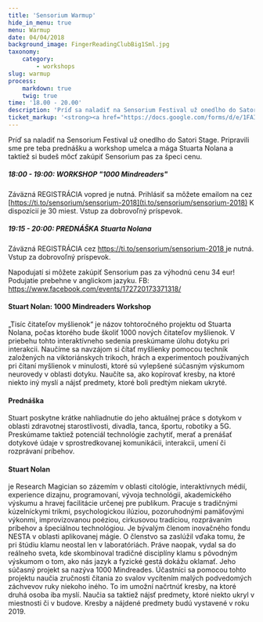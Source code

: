 ```yaml
---
title: 'Sensorium Warmup'
hide_in_menu: true
menu: Warmup
date: 04/04/2018
background_image: FingerReadingClubBig1Sml.jpg
taxonomy:
    category:
        - workshops
slug: warmup
process:
    markdown: true
    twig: true
time: '18.00 - 20.00'
description: 'Príď sa naladiť na Sensorium Festival už onedlho do Satori Stage. Pripravili sme pre teba prednášku a workshop umelca a mága Stuarta Nolana a taktiež si budeš môcť zakúpiť Sensorium pas za špeci cenu. '
ticket_markup: '<strong><a href="https://docs.google.com/forms/d/e/1FAIpQLSc9pu-_210JGZ7mMPUwp8d9gHfpW-0qEWpMaQF5vSEstqdOzA/viewform" target="_blank">Registrovať</a></strong>'
---
```


Príď sa naladiť na Sensorium Festival už onedlho do Satori Stage. Pripravili sme pre teba prednášku a workshop umelca a mága Stuarta Nolana a taktiež si budeš môcť zakúpiť Sensorium pas za špeci cenu. 

#####  18:00 - 19:00: WORKSHOP "1000 Mindreaders"

Záväzná REGISTRÁCIA vopred je nutná. Prihlásiť sa môžete emailom na cez [https://ti.to/sensorium/sensorium-2018](ti.to/sensorium/sensorium-2018)
K dispozícií je 30 miest. Vstup za dobrovoľný príspevok. 

##### 19:15 - 20:00: PREDNÁŠKA Stuarta Nolana

Záväzná REGISTRÁCIA cez [https://ti.to/sensorium/sensorium-2018 ](ti.to/sensorium/sensorium-2018)je nutná. Vstup za dobrovoľný príspevok. 

Napodujatí si môžete zakúpiť Sensorium pas za výhodnú cenu 34 eur!
Podujatie prebehne v anglickom jazyku.
FB: https://www.facebook.com/events/172720173371318/

#### Stuart Nolan: 1000 Mindreaders Workshop

„Tisíc čitateľov myšlienok“ je názov tohtoročného projektu od Stuarta Nolana, počas ktorého bude školiť 1000 nových čitateľov myšlienok. V priebehu tohto interaktívneho sedenia preskúmame úlohu dotyku pri interakcii. Naučíme sa navzájom si čítať myšlienky pomocou techník založených na viktoriánskych trikoch, hrách a experimentoch používaných pri čítaní myšlienok v minulosti, ktoré sú vylepšené súčasným výskumom neurovedy v oblasti dotyku. Naučíte sa, ako kopírovať kresby, na ktoré niekto iný myslí a nájsť predmety, ktoré boli predtým niekam ukryté. 

#### Prednáška

Stuart poskytne krátke nahliadnutie do jeho aktuálnej práce s dotykom v oblasti zdravotnej starostlivosti, divadla, tanca, športu, robotiky a 5G. Preskúmame taktiež potenciál technológie zachytiť, merať a prenášať dotykové údaje v sprostredkovanej komunikácii, interakcii, umení či rozprávaní príbehov.

#### Stuart Nolan

je Research Magician so zázemím v oblasti citológie, interaktívnych médií, experience dizajnu, programovaní, vývoja technológii, akademického výskumu a hravej facilitácie určenej pre publikum. Pracuje s tradičnými kúzelníckymi trikmi, psychologickou ilúziou, pozoruhodnými pamäťovými výkonmi, improvizovanou poéziou, cirkusovou tradíciou, rozprávaním príbehov a špeciálnou technológiou. Je bývalým členom inovačného fondu NESTA v oblasti aplikovanej mágie. O členstvo sa zaslúžil vďaka tomu, že pri štúdiu klamu neostal len v laboratóriách. Práve naopak, vydal sa do reálneho sveta, kde skombinoval tradičné disciplíny klamu s pôvodným výskumom o tom, ako nás jazyk a fyzické gestá dokážu oklamať. 
Jeho súčasný projekt sa nazýva 1000 Mindreades. Účastníci sa pomocou tohto projektu naučia zručnosti čítania zo svalov vycítením malých podvedomých záchvevov ruky niekoho iného. To im umožní načrtnúť kresby, na ktoré druhá osoba iba myslí. Naučia sa taktiež nájsť predmety, ktoré niekto ukryl v miestnosti či v budove. Kresby a nájdené predmety budú vystavené v roku 2019.